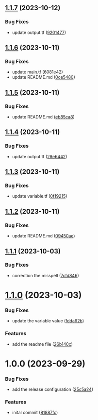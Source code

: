 ## [1.1.7](https://github.com/itTrident/terraform-gcp-cloudrun-filestore/compare/v1.1.6...v1.1.7) (2023-10-12)


### Bug Fixes

* update output.tf ([9201477](https://github.com/itTrident/terraform-gcp-cloudrun-filestore/commit/9201477da22fc6a19052239c926c09e722a5881d))

## [1.1.6](https://github.com/itTrident/terraform-gcp-cloudrun-filestore/compare/v1.1.5...v1.1.6) (2023-10-11)


### Bug Fixes

* update main.tf ([6081e42](https://github.com/itTrident/terraform-gcp-cloudrun-filestore/commit/6081e421a5e05bc3acaa6c3c0341c633bb539710))
* update README.md ([0ce5480](https://github.com/itTrident/terraform-gcp-cloudrun-filestore/commit/0ce54803a922dac91cae8f04fb4d96a49a395e0f))

## [1.1.5](https://github.com/itTrident/terraform-gcp-cloudrun-filestore/compare/v1.1.4...v1.1.5) (2023-10-11)


### Bug Fixes

* update README.md ([eb85ca8](https://github.com/itTrident/terraform-gcp-cloudrun-filestore/commit/eb85ca8789bd79beb17fe780a6f5215c5c95316f))

## [1.1.4](https://github.com/itTrident/terraform-gcp-cloudrun-filestore/compare/v1.1.3...v1.1.4) (2023-10-11)


### Bug Fixes

* update output.tf ([28e6442](https://github.com/itTrident/terraform-gcp-cloudrun-filestore/commit/28e6442d55bb2a09e1c2da4d4b7d218d7d3ae31b))

## [1.1.3](https://github.com/itTrident/terraform-gcp-cloudrun-filestore/compare/v1.1.2...v1.1.3) (2023-10-11)


### Bug Fixes

* update variable.tf ([0f19215](https://github.com/itTrident/terraform-gcp-cloudrun-filestore/commit/0f19215003755b38de6b57b02d186d70593b9de3))

## [1.1.2](https://github.com/itTrident/terraform-gcp-cloudrun-filestore/compare/v1.1.1...v1.1.2) (2023-10-11)


### Bug Fixes

* update README.md ([09450ae](https://github.com/itTrident/terraform-gcp-cloudrun-filestore/commit/09450aee0b24cd252ab08f68c4023387a9b4e28b))

## [1.1.1](https://github.com/itTrident/terraform-gcp-cloudrun-filestore/compare/v1.1.0...v1.1.1) (2023-10-03)


### Bug Fixes

* correction the misspell ([7cfd846](https://github.com/itTrident/terraform-gcp-cloudrun-filestore/commit/7cfd846d4f6cd3e22d639bd9833509f57ddfe80d))

# [1.1.0](https://github.com/itTrident/terraform-gcp-cloudrun-filestore/compare/v1.0.0...v1.1.0) (2023-10-03)


### Bug Fixes

* update the variable value ([fdda62b](https://github.com/itTrident/terraform-gcp-cloudrun-filestore/commit/fdda62b545dec766c97f13fd726bbf7bd2debfb4))


### Features

* add the readme file ([26b140c](https://github.com/itTrident/terraform-gcp-cloudrun-filestore/commit/26b140c1d81511894d79f3747126aeb0682cf0ee))

# 1.0.0 (2023-09-29)


### Bug Fixes

* add the release configuration ([25c5a24](https://github.com/itTrident/terraform-gcp-cloudrun-filestore/commit/25c5a2405373f3e8383ab2c0ec79c7ac0b46c891))


### Features

* inital commit ([81887fc](https://github.com/itTrident/terraform-gcp-cloudrun-filestore/commit/81887fc8859a9e1c2b6b9511a368c21b79739b81))
